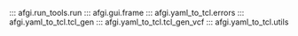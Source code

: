 ::: afgi.run_tools.run
::: afgi.gui.frame
::: afgi.yaml_to_tcl.errors
::: afgi.yaml_to_tcl.tcl_gen
::: afgi.yaml_to_tcl.tcl_gen_vcf
::: afgi.yaml_to_tcl.utils
<!-- ::: afgi.yaml_to_tcl.apps.vcf.fpv
::: afgi.yaml_to_tcl.apps.vcf.fca
::: afgi.yaml_to_tcl.apps.vcf.aep
::: afgi.yaml_to_tcl.apps.vcf.frv -->
